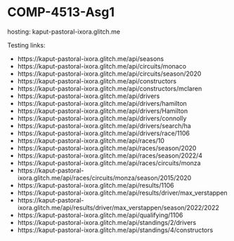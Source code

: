 # COMP-4513-Asg1

hosting: kaput-pastoral-ixora.glitch.me

Testing links:

<ul>
  <li>https://kaput-pastoral-ixora.glitch.me/api/seasons</li>
  <li>https://kaput-pastoral-ixora.glitch.me/api/circuits/monaco</li>
  <li>https://kaput-pastoral-ixora.glitch.me/api/circuits/season/2020</li>
  <li>https://kaput-pastoral-ixora.glitch.me/api/constructors</li>
  <li>https://kaput-pastoral-ixora.glitch.me/api/constructors/mclaren</li>
  <li>https://kaput-pastoral-ixora.glitch.me/api/drivers</li>
  
  <li>https://kaput-pastoral-ixora.glitch.me/api/drivers/hamilton</li>
  <li>https://kaput-pastoral-ixora.glitch.me/api/drivers/Hamilton</li>
  <li>https://kaput-pastoral-ixora.glitch.me/api/drivers/connolly</li>
  
  <li>https://kaput-pastoral-ixora.glitch.me/api/drivers/search/ha</li>
  <li>https://kaput-pastoral-ixora.glitch.me/api/drivers/race/1106</li>
  <li>https://kaput-pastoral-ixora.glitch.me/api/races/10</li>
  <li>https://kaput-pastoral-ixora.glitch.me/api/races/season/2020</li>
  <li>https://kaput-pastoral-ixora.glitch.me/api/races/season/2022/4</li>
  <li>https://kaput-pastoral-ixora.glitch.me/api/races/circuits/monza</li>
  <li>https://kaput-pastoral-ixora.glitch.me/api/races/circuits/monza/season/2015/2020</li>
  <li>https://kaput-pastoral-ixora.glitch.me/api/results/1106</li>
  <li>https://kaput-pastoral-ixora.glitch.me/api/results/driver/max_verstappen</li>
  <li>https://kaput-pastoral-ixora.glitch.me/api/results/driver/max_verstappen/season/2022/2022</li>
  <li>https://kaput-pastoral-ixora.glitch.me/api/qualifying/1106</li>
  <li>https://kaput-pastoral-ixora.glitch.me/api/standings/2/drivers</li>
  <li>https://kaput-pastoral-ixora.glitch.me/api/standings/4/constructors</li>
</ul>
